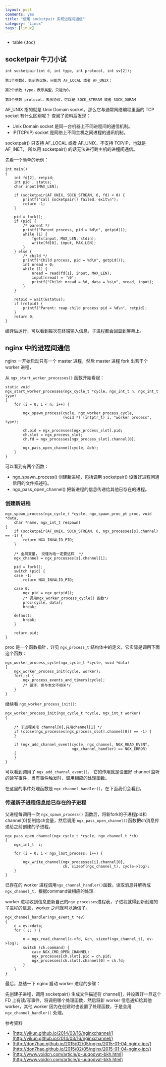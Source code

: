 ```yaml
---
layout: post
comments: yes
title: "使用 socketpair 实现进程间通信"
category: "Linux"
tags: [linux]
---
```


* table
{:toc}

## socketpair 牛刀小试

```
int socketpair(int d, int type, int protocol, int sv[2]);

第1个参数d，表示协议族，只能为 AF_LOCAL 或者 AF_UNIX；

第2个参数 type，表示类型，只能为0。

第3个参数 protocol，表示协议，可以是 SOCK_STREAM 或者 SOCK_DGRAM 
```

AF_UNIX 指的就是 Unix Domain socket，那么它与通常网络编程里面的 TCP socket 有什么区别呢？ 查阅了资料后发现：

- Unix Domain socket 是同一台机器上不同进程间的通信机制。
- IP(TCP/IP) socket 是网络上不同主机之间进程的通讯机制。


socketpair() 只支持 AF_LOCAL 或者 AF_UNIX，不支持 TCP/IP，也就是 AF_INET， 所以用 socketpair() 的话无法进行跨主机的进程间通信。

先看一个简单的示例：

```
int main()
{
    int fd[2], retpid;
    int pid , status;
    char input[MAX_LEN];

    if (socketpair(AF_UNIX, SOCK_STREAM, 0, fd) < 0) {
        printf("call socketpair() failed, exit\n");
        return -1;
    }

    pid = fork();
    if (pid) {
        /* parent */
        printf("Parent process, pid = %d\n", getpid());
        while (1) {
            fgets(input, MAX_LEN, stdin);
            write(fd[0], input, MAX_LEN); 
        }
    } else {
        /* child */
        printf("Child process, pid = %d\n", getpid());
        int nread = 0;
        while (1) {
            nread = read(fd[1], input, MAX_LEN);
            input[nread] = '\0';
            printf("Child: nread = %d, data = %s\n", nread, input);
        }
    }

    retpid = wait(&status);
    if (retpid) {
        printf("Parent: reap child process pid = %d\n", retpid);
    }
    return 0;
}
```

编译后运行，可以看到每次在终端输入信息，子进程都会回显到屏幕上。

## nginx 中的进程间通信

nginx 一开始启动只有一个 master 进程，然后 master 进程 fork 出若干个 worker 进程， 

从 `ngx_start_worker_processes()` 函数开始看起：

```
static void
ngx_start_worker_processes(ngx_cycle_t *cycle, ngx_int_t n, ngx_int_t type)
{
    for (i = 0; i < n; i++) {

        ngx_spawn_process(cycle, ngx_worker_process_cycle,
                          (void *) (intptr_t) i, "worker process", type);

        ch.pid = ngx_processes[ngx_process_slot].pid;
        ch.slot = ngx_process_slot;
        ch.fd = ngx_processes[ngx_process_slot].channel[0];

        ngx_pass_open_channel(cycle, &ch);
    }
}
```

可以看到有两个函数：
- ngx_spawn_process()  创建新进程，包括调用 socketpair() 设置好进程间通信用的文件描述符。
- ngx_pass_open_channel()  把新进程的信息传递给其他已存在的进程。

### 创建新进程
```
ngx_spawn_process(ngx_cycle_t *cycle, ngx_spawn_proc_pt proc, void *data,
    char *name, ngx_int_t respawn)
{
    if (socketpair(AF_UNIX, SOCK_STREAM, 0, ngx_processes[s].channel) == -1) {
        return NGX_INVALID_PID;
    }

    /* 全局变量， 没懂为啥一定要这样  */
    ngx_channel = ngx_processes[s].channel[1];

    pid = fork();
    switch (pid) {
    case -1:
        return NGX_INVALID_PID;

    case 0:
        ngx_pid = ngx_getpid();
        /* 调用ngx_worker_process_cycle() 函数*/
        proc(cycle, data);
        break;

    default:
        break;
    }

    return pid;
}
```

proc 是一个函数指针，详见 `ngx_process_t` 结构体中的定义，它实际是调用下面这个函数：

```
ngx_worker_process_cycle(ngx_cycle_t *cycle, void *data)
{
    ngx_worker_process_init(cycle, worker);
    for(;;) {
        ngx_process_events_and_timers(cycle);
        /* 循环，但与本文不相关*/
    }
}
```

继续看 `ngx_worker_process_init()`:

```
ngx_worker_process_init(ngx_cycle_t *cycle, ngx_int_t worker)
{
    
    /* 子进程关闭 channel[0],只用channel[1] */
    if (close(ngx_processes[ngx_process_slot].channel[0]) == -1) {
    }

    if (ngx_add_channel_event(cycle, ngx_channel, NGX_READ_EVENT,
                              ngx_channel_handler) == NGX_ERROR)
    {
    }
}
```

可以看到调用了 `ngx_add_channel_event()`， 它的作用就是设置好 channel 监听的读写事件，当有事件触发时，调用相应的处理函数。

在这里的事件处理函数是 `ngx_channel_handler()`，在下面我们会看到。 


### 传递新子进程信息给已存在的子进程

父进程每调用一次 `ngx_spawn_process()` 函数后，将新fork的子进程pid和 channel[0]复制给ch变量，然后调用 `ngx_pass_open_channel()`函数把ch消息传递给之前创建的子进程。

```
ngx_pass_open_channel(ngx_cycle_t *cycle, ngx_channel_t *ch)
{
    ngx_int_t  i;

    for (i = 0; i < ngx_last_process; i++) {

        ngx_write_channel(ngx_processes[i].channel[0],
                          ch, sizeof(ngx_channel_t), cycle->log);
    }
}
```

已存在的 worker 进程调用`ngx_channel_handler()`函数，读取消息并解析成`ngx_channel_t`，根据command做相应的处理.

worker 进程收到信息更新自己的`ngx_processes`进程表，子进程就得到新创建的子进程的信息，worker 之间就可以通信了。

```
ngx_channel_handler(ngx_event_t *ev)
{
    c = ev->data;
    for ( ;; ) {

        n = ngx_read_channel(c->fd, &ch, sizeof(ngx_channel_t), ev->log);
        switch (ch.command) {
            case NGX_CMD_OPEN_CHANNEL:
            ngx_processes[ch.slot].pid = ch.pid;
            ngx_processes[ch.slot].channel[0] = ch.fd;
        }
    }
}
```



最后，总结一下 nginx 启动 worker 进程的步骤：

先创建子进程，调用 socketpair() 生成文件描述符 channel[]，并设置好一旦这个 FD 上有读/写事件，将调用哪个处理函数，然后将新 worker 信息通知给其他 worker，其他 worker 因为在创建时也设置了处理函数，于是会用 `ngx_channel_handler()` 处理。



参考资料
- [http://yikun.github.io/2014/03/16/nginxchannel/](http://yikun.github.io/2014/03/16/nginxchannel/)
- [http://don7hao.github.io/2015/02/05/nginx/2015-01-04-nginx-ipc/](http://don7hao.github.io/2015/02/05/nginx/2015-01-04-nginx-ipc/)
- [http://www.voidcn.com/article/p-uuqodvat-bkh.html](http://www.voidcn.com/article/p-uuqodvat-bkh.html)





